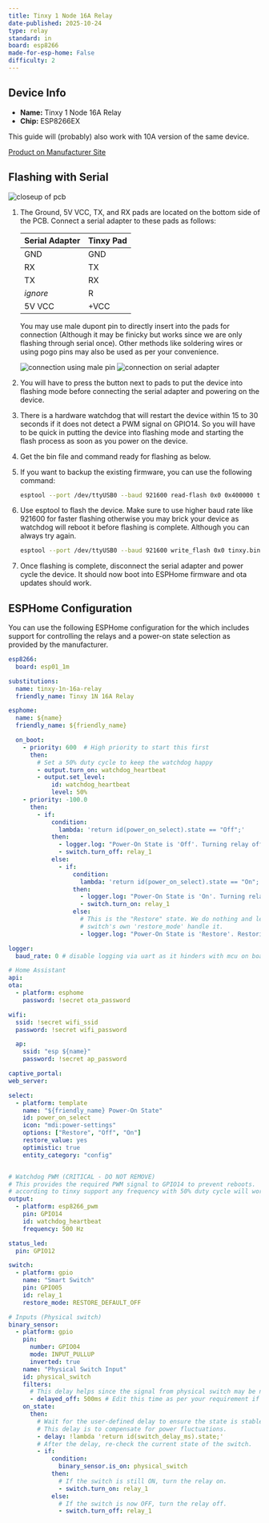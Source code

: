 ```yaml
---
title: Tinxy 1 Node 16A Relay
date-published: 2025-10-24
type: relay
standard: in
board: esp8266
made-for-esp-home: False
difficulty: 2
---
```


## Device Info

- **Name:** Tinxy 1 Node 16A Relay
- **Chip:** ESP8266EX

This guide will (probably) also work with 10A version of the same device.

[Product on Manufacturer Site](https://tinxy.in/product/tinxy-ac-geyser-smart-wifi-switch/)

## Flashing with Serial

![closeup of pcb](closeup.jpg "PCB Closeup and Visible Serial Pads")

1. The Ground, 5V VCC, TX, and RX pads are located on the bottom side of the PCB. Connect a serial adapter
   to these pads as follows:

   | Serial Adapter | Tinxy Pad |
   |----------------|-----------|
   | GND            | GND       |
   | RX             | TX        |
   | TX             | RX        |
   | *ignore*       | R         |
   | 5V VCC         | +VCC      |

   You may use male dupont pin to directly insert into the pads for connection (Although it may be finicky
    but works since we are only flashing through serial once). Other methods like soldering wires or using
    pogo pins may also be used as per your convenience.

   ![connection using male pin](connection-jumper.jpg "Connection using male pin of dupont jumper cable")
   ![connection on serial adapter](connection-serial.jpg "Connection on serial adapter")

2. You will have to press the button next to pads to put the device into flashing mode before connecting the
    serial adapter and powering on the device.
3. There is a hardware watchdog that will restart the device within 15 to 30 seconds if it does not detect a
    PWM signal on GPIO14. So you will have to be quick in putting the device into flashing mode and starting
    the flash process as soon as you power on the device.
4. Get the bin file and command ready for flashing as below.
5. If you want to backup the existing firmware, you can use the following command:

   ```bash
   esptool --port /dev/ttyUSB0 --baud 921600 read-flash 0x0 0x400000 tinxy-backup.bin    
   ```

6. Use esptool to flash the device. Make sure to use higher baud rate like 921600 for faster flashing otherwise
    you may brick your device as watchdog will reboot it before flashing is complete. Although you can always
    try again.

   ```bash
   esptool --port /dev/ttyUSB0 --baud 921600 write_flash 0x0 tinxy.bin
   ```

7. Once flashing is complete, disconnect the serial adapter and power cycle the device. It should now boot into
    ESPHome firmware and ota updates should work.

## ESPHome Configuration

You can use the following ESPHome configuration for the which includes support for controlling the relays and a
power-on state selection as provided by the manufacturer.

```yaml
esp8266:
  board: esp01_1m

substitutions:
  name: tinxy-1n-16a-relay
  friendly_name: Tinxy 1N 16A Relay

esphome:
  name: ${name}
  friendly_name: ${friendly_name}

  on_boot:
    - priority: 600  # High priority to start this first
      then:
        # Set a 50% duty cycle to keep the watchdog happy
        - output.turn_on: watchdog_heartbeat
        - output.set_level:
            id: watchdog_heartbeat
            level: 50%
    - priority: -100.0
      then:
        - if:
            condition:
              lambda: 'return id(power_on_select).state == "Off";'
            then:
              - logger.log: "Power-On State is 'Off'. Turning relay off."
              - switch.turn_off: relay_1
            else:
              - if:
                  condition:
                    lambda: 'return id(power_on_select).state == "On";'
                  then:
                    - logger.log: "Power-On State is 'On'. Turning relay on."
                    - switch.turn_on: relay_1
                  else:
                    # This is the "Restore" state. We do nothing and let the
                    # switch's own 'restore_mode' handle it.
                    - logger.log: "Power-On State is 'Restore'. Restoring from memory."

logger:
  baud_rate: 0 # disable logging via uart as it hinders with mcu on board

# Home Assistant
api:
ota:
  - platform: esphome
    password: !secret ota_password

wifi:
  ssid: !secret wifi_ssid
  password: !secret wifi_password

  ap:
    ssid: "esp ${name}"
    password: !secret ap_password

captive_portal:
web_server:

select:
  - platform: template
    name: "${friendly_name} Power-On State"
    id: power_on_select
    icon: "mdi:power-settings"
    options: ["Restore", "Off", "On"]
    restore_value: yes
    optimistic: true
    entity_category: "config"


# Watchdog PWM (CRITICAL - DO NOT REMOVE)
# This provides the required PWM signal to GPIO14 to prevent reboots.
# according to tinxy support any frequency with 50% duty cycle will work
output:
  - platform: esp8266_pwm
    pin: GPIO14
    id: watchdog_heartbeat
    frequency: 500 Hz

status_led:
  pin: GPIO12

switch:
  - platform: gpio
    name: "Smart Switch"
    pin: GPIO05
    id: relay_1
    restore_mode: RESTORE_DEFAULT_OFF

# Inputs (Physical switch)
binary_sensor:
  - platform: gpio
    pin:
      number: GPIO04
      mode: INPUT_PULLUP
      inverted: true
    name: "Physical Switch Input"
    id: physical_switch
    filters:
      # This delay helps since the signal from physical switch may be noisy
      - delayed_off: 500ms # Edit this time as per your requirement if you observe false turn off triggers
    on_state:
      then:
        # Wait for the user-defined delay to ensure the state is stable
        # This delay is to compensate for power fluctuations.
        - delay: !lambda 'return id(switch_delay_ms).state;'
        # After the delay, re-check the current state of the switch.
        - if:
            condition:
              binary_sensor.is_on: physical_switch
            then:
              # If the switch is still ON, turn the relay on.
              - switch.turn_on: relay_1
            else:
              # If the switch is now OFF, turn the relay off.
              - switch.turn_off: relay_1
```
